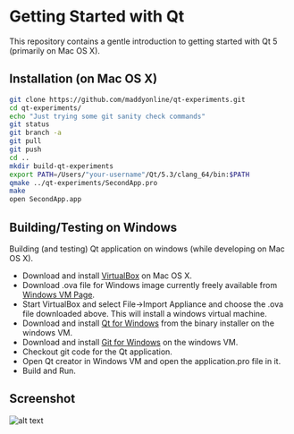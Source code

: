 Getting Started with Qt
=========
This repository contains a gentle introduction to getting started with Qt 5 (primarily on Mac OS X).

Installation (on Mac OS X)
--------------
```sh
git clone https://github.com/maddyonline/qt-experiments.git
cd qt-experiments/
echo "Just trying some git sanity check commands"
git status
git branch -a
git pull
git push
cd ..
mkdir build-qt-experiments
export PATH=/Users/"your-username"/Qt/5.3/clang_64/bin:$PATH
qmake ../qt-experiments/SecondApp.pro
make
open SecondApp.app
```

Building/Testing on Windows
--------------

Building (and testing) Qt application on windows (while developing on Mac OS X). 
  - Download and install [VirtualBox] on Mac OS X.
  - Download .ova file for Windows image currently freely available from [Windows VM Page].
  - Start VirtualBox and select File->Import Appliance and choose the .ova file downloaded above. This will install a windows virtual machine.
  - Download and install [Qt for Windows] from the binary installer on the windows VM.
  - Download and install [Git for Windows] on the windows VM.
  - Checkout git code for the Qt application.
  - Open Qt creator in Windows VM and open the application.pro file in it.
  - Build and Run.

Screenshot
--------------
![alt text](https://raw.githubusercontent.com/maddyonline/qt-experiments/master/screenshots/screenshot.png "Don't ask why it's called Second App")

[Git for Windows]:http://msysgit.github.io
[Qt for Windows]:http://qt-project.org/downloads
[Windows VM Page]:https://www.modern.ie/en-us/virtualization-tools
[VirtualBox]:https://www.virtualbox.org/wiki/Downloads